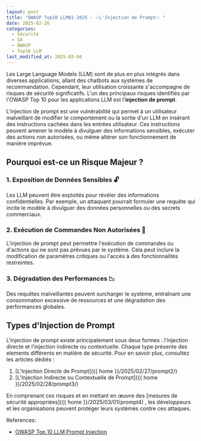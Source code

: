 ```yaml
---
layout: post
title: "OWASP Top10 LLM01-2025 - 💥L'Injection de Prompt💥 "
date: 2025-02-26
categories:
  - Sécurité
  - IA
  - OWASP
  - Top10 LLM
last_modified_at: 2025-03-04
---
```


Les Large Language Models (LLM) sont de plus en plus intégrés dans diverses applications, allant des chatbots aux 
systèmes de recommandation. Cependant, leur utilisation croissante s'accompagne de risques de sécurité significatifs. 
L'un des principaux risques identifiés par l'OWASP Top 10 pour les applications LLM est l'**injection de prompt**.

L'injection de prompt est une vulnérabilité qui permet à un utilisateur malveillant de modifier le comportement 
ou la sortie d'un LLM en insérant des instructions cachées dans les entrées utilisateur. Ces instructions peuvent 
amener le modèle à divulguer des informations sensibles, exécuter des actions non autorisées, ou même altérer son 
fonctionnement de manière imprévue.

## Pourquoi est-ce un Risque Majeur ?

### 1. **Exposition de Données Sensibles** 🔓

Les LLM peuvent être exploités pour révéler des informations confidentielles. Par exemple, un attaquant pourrait 
formuler une requête qui incite le modèle à divulguer des données personnelles ou des secrets commerciaux.

### 2. **Exécution de Commandes Non Autorisées** 🛑

L'injection de prompt peut permettre l'exécution de commandes ou d'actions qui ne sont pas prévues par le système. 
Cela peut inclure la modification de paramètres critiques ou l'accès à des fonctionnalités restreintes.

### 3. **Dégradation des Performances** 📉

Des requêtes malveillantes peuvent surcharger le système, entraînant une consommation excessive de ressources et 
une dégradation des performances globales.

## Types d'Injection de Prompt

L'injection de prompt existe principalement sous deux formes : l'injection directe et l'injection indirecte 
ou contextuelle. Chaque type présente des elements différents en matière de sécurité. Pour en savoir plus, consultez les 
articles dédiés :

1. [L'Injection Directe de Prompt]({{ home }}/2025/02/27/prompt2/)
2. [L'Injection Indirecte ou Contextuelle de Prompt]({{ home }}/2025/02/28/prompt3/)

En comprenant ces risques et en mettant en œuvre des [mesures de sécurité appropriées]({{ home }}/2025/03/01/prompt4) , les développeurs et les 
organisations peuvent protéger leurs systèmes contre ces attaques.

References:
- [OWASP Top 10 LLM Prompt Injection](https://genaisecurityproject.com/llmrisk/llm01-prompt-injection/)

